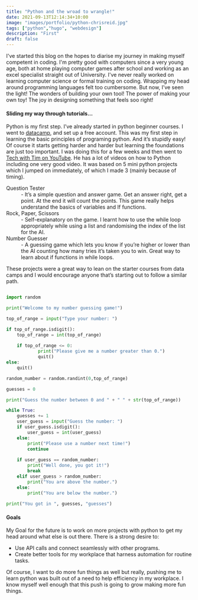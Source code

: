 ```yaml
---
title: "Python and the wroad to wrangle!"
date: 2021-09-13T12:14:34+10:00
image: "images/portfolio/python-chrisreid.jpg"
tags: ["python","hugo", "webdesign"]
description: "First"
draft: false
---
```


I've started this blog on the hopes to diarise my journey in making myself competent in coding.  I'm pretty good with computers since a very young age, both at home playing computer games after school and working as an excel specialist straight out of University.  I've never really worked on learning computer science or formal training on coding.  Wrapping my head around programming languages felt too cumbersome.  But now, I’ve seen the light! The wonders of building your own tool!  The power of making your own toy! The joy in designing something that feels soo right!


#### Sliding my way through tutorials...

Python is my first step.  I’ve already started in python beginner courses.  I went to <a href="https://www.datacamp.com/">datacamp</a>, and set up a free account.  This was my first step in learning the basic principles of programing python.  And it’s stupidly easy!  Of course it starts getting harder and harder but learning the foundations are just too important.  I was doing this for a few weeks and then went to <a href="https://www.youtube.com/watch?v=DLn3jOsNRVE&t=4195sTech">Tech with Tim on YouTube</a>.  He has a lot of videos on how to Python including one very good video.  It was based on 5 mini python projects which I jumped on immediately, of which I made 3 (mainly because of timing).

<dl>
  <dt>Question Tester</dt>
  <dd>- It’s a simple question and answer game.  Get an answer right, get a point.  At the end it will count the points.  This game really helps understand the basics of variables and If functions.</dd>
  <dt>Rock, Paper, Scissors</dt>
  <dd>- Self-explanatory on the game.  I learnt how to use the while loop appropriately while using a list and randomising the index of the list for the AI.</dd>
  <dt>Number Guesser</dt>
  <dd>- A guessing game which lets you know if you’re higher or lower than the AI counting how many tries it’s taken you to win.  Great way to learn about if functions in while loops.</dd>
</dl> 

These projects were a great way to lean on the starter courses from data camps and I would encourage anyone that’s starting out to follow a similar path.
 
```python

import random

print("Welcome to my number guessing game!")

top_of_range = input("Type your number: ")

if top_of_range.isdigit():
    top_of_range = int(top_of_range)
    
    if top_of_range <= 0:
            print("Please give me a number greater than 0.")
            quit()
else:
    quit()

random_number = random.randint(0,top_of_range)

guesses = 0

print("Guess the number between 0 and " + " " + str(top_of_range))

while True:
    guesses += 1
    user_guess = input("Guess the number: ")
    if user_guess.isdigit():
        user_guess = int(user_guess)
    else:
        print("Please use a number next time!")
        continue
   
    if user_guess == random_number:
        print("Well done, you got it!")
        break
    elif user_guess > random_number:
        print("You are above the number.")
    else:
        print("You are below the number.")
            
print("You got in ", guesses, "guesses")

```


#### Goals

My Goal for the future is to work on more projects with python to get my head around what else is out there.  There is a strong desire to:
 <ul>
  <li>Use API calls and connect seamlessly with other programs.</li>
  <li>Create better tools for my workplace that harness automation for routine tasks.</li>
</ul> 	

Of course, I want to do more fun things as well but really, pushing me to learn python was built out of a need to help efficiency in my workplace.  I know myself well enough that this push is going to grow making more fun things.

